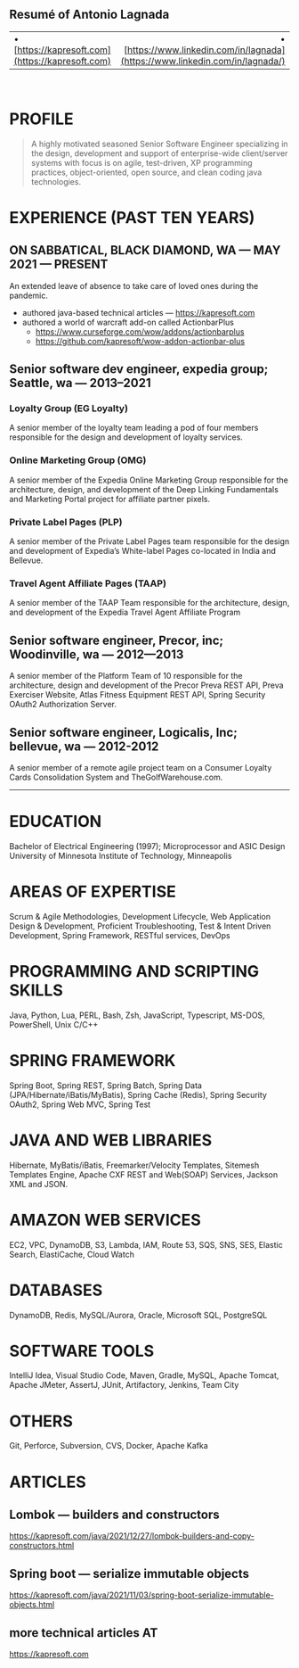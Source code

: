 ## Resumé of Antonio Lagnada

|     |     |
|-----|----:|
| • [https://kapresoft.com](https://kapresoft.com) | • [https://www.linkedin.com/in/lagnada](https://www.linkedin.com/in/lagnada/)  |

<br>

# PROFILE

>A highly motivated seasoned Senior Software Engineer specializing in the design, development and support of enterprise-wide client/server systems with focus is on agile, test-driven, XP programming practices, object-oriented, open source, and clean coding java technologies.

# EXPERIENCE (PAST TEN YEARS)

## ON SABBATICAL, BLACK DIAMOND, WA — MAY 2021 — PRESENT

An extended leave of absence to take care of loved ones during the pandemic.

* authored java-based technical articles — https://kapresoft.com
* authored a world of warcraft add-on called ActionbarPlus
  - https://www.curseforge.com/wow/addons/actionbarplus
  - https://github.com/kapresoft/wow-addon-actionbar-plus

## Senior software dev engineer, expedia group; Seattle, wa — 2013–2021

### Loyalty Group (EG Loyalty)
A senior member of the loyalty team leading a pod of four members responsible for the design and development of loyalty services.
### Online Marketing Group (OMG)
A senior member of the Expedia Online Marketing Group responsible for the architecture, design, and development of the Deep Linking Fundamentals and Marketing Portal project for affiliate partner pixels.

### Private Label Pages (PLP)
A senior member of the Private Label Pages team responsible for the design and development of Expedia’s White-label Pages co-located in India and Bellevue.
### Travel Agent Affiliate Pages (TAAP)
A senior member of the TAAP Team responsible for the architecture, design, and development of the Expedia Travel Agent Affiliate Program

## Senior software engineer, Precor, inc; Woodinville, wa — 2012—2013
A senior member of the Platform Team of 10 responsible for the architecture, design and development of the Precor Preva REST API, Preva Exerciser Website, Atlas Fitness Equipment REST API, Spring Security OAuth2 Authorization Server.

## Senior software engineer, Logicalis, Inc; bellevue, wa — 2012-2012
A senior member of a remote agile project team on a Consumer Loyalty Cards Consolidation System and TheGolfWarehouse.com.


-------------------------

# EDUCATION
Bachelor of Electrical Engineering (1997); Microprocessor and ASIC Design
University of Minnesota Institute of Technology, Minneapolis

# AREAS OF EXPERTISE

Scrum & Agile Methodologies, Development Lifecycle, Web Application Design & Development, Proficient Troubleshooting, Test & Intent Driven Development, Spring Framework, RESTful services, DevOps

# PROGRAMMING AND SCRIPTING SKILLS
Java, Python, Lua, PERL, Bash, Zsh, JavaScript, Typescript, MS-DOS, PowerShell, Unix C/C++

# SPRING FRAMEWORK
Spring Boot, Spring REST, Spring Batch, Spring Data (JPA/Hibernate/iBatis/MyBatis), Spring Cache (Redis), Spring Security OAuth2, Spring Web MVC, Spring Test

# JAVA AND WEB LIBRARIES
Hibernate, MyBatis/iBatis, Freemarker/Velocity Templates, Sitemesh Templates Engine, Apache CXF REST and Web(SOAP) Services, Jackson XML and JSON.

# AMAZON WEB SERVICES
EC2, VPC, DynamoDB, S3, Lambda, IAM, Route 53, SQS, SNS, SES, Elastic Search,  ElastiCache, Cloud Watch

# DATABASES
DynamoDB, Redis, MySQL/Aurora, Oracle, Microsoft SQL, PostgreSQL

# SOFTWARE TOOLS
IntelliJ Idea, Visual Studio Code, Maven, Gradle, MySQL, Apache Tomcat, Apache JMeter, AssertJ, JUnit, Artifactory, Jenkins, Team City

# OTHERS
Git, Perforce, Subversion, CVS, Docker, Apache Kafka

# ARTICLES

## Lombok — builders and constructors
https://kapresoft.com/java/2021/12/27/lombok-builders-and-copy-constructors.html
## Spring boot — serialize immutable objects
https://kapresoft.com/java/2021/11/03/spring-boot-serialize-immutable-objects.html
## more technical articles AT
https://kapresoft.com